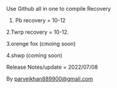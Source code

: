 Use Github all in one  to compile Recovery

1. Pb recovery = 10-12



2.Twrp recovery = 10-12.



3.orenge fox  (cmoing soon)


4.shwp (coming soon)




Release Notes/update
= 2022/07/08



By  parvejkhan889900@gmail.com


